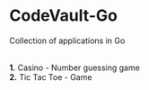 # CodeVault-Go

Collection of applications in Go <br /><br />

**1.** Casino - Number guessing game <br />
**2.** Tic Tac Toe - Game <br />
